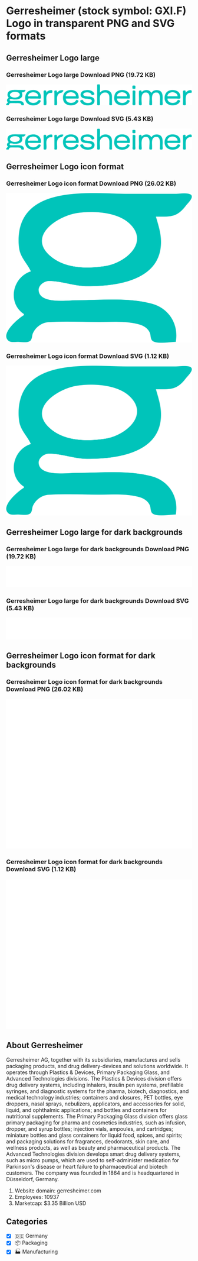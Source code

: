 # Gerresheimer (stock symbol: GXI.F) Logo in transparent PNG and SVG formats

## Gerresheimer Logo large

### Gerresheimer Logo large Download PNG (19.72 KB)

![Gerresheimer Logo large Download PNG (19.72 KB)](/img/orig/GXI.F_BIG-d1eaac84.png)

### Gerresheimer Logo large Download SVG (5.43 KB)

![Gerresheimer Logo large Download SVG (5.43 KB)](/img/orig/GXI.F_BIG-9e6e3722.svg)

## Gerresheimer Logo icon format

### Gerresheimer Logo icon format Download PNG (26.02 KB)

![Gerresheimer Logo icon format Download PNG (26.02 KB)](/img/orig/GXI.F-f5303da2.png)

### Gerresheimer Logo icon format Download SVG (1.12 KB)

![Gerresheimer Logo icon format Download SVG (1.12 KB)](/img/orig/GXI.F-1082af68.svg)

## Gerresheimer Logo large for dark backgrounds

### Gerresheimer Logo large for dark backgrounds Download PNG (19.72 KB)

![Gerresheimer Logo large for dark backgrounds Download PNG (19.72 KB)](/img/orig/GXI.F_BIG.D-7fd26870.png)

### Gerresheimer Logo large for dark backgrounds Download SVG (5.43 KB)

![Gerresheimer Logo large for dark backgrounds Download SVG (5.43 KB)](/img/orig/GXI.F_BIG.D-6672f830.svg)

## Gerresheimer Logo icon format for dark backgrounds

### Gerresheimer Logo icon format for dark backgrounds Download PNG (26.02 KB)

![Gerresheimer Logo icon format for dark backgrounds Download PNG (26.02 KB)](/img/orig/GXI.F.D-a4c57177.png)

### Gerresheimer Logo icon format for dark backgrounds Download SVG (1.12 KB)

![Gerresheimer Logo icon format for dark backgrounds Download SVG (1.12 KB)](/img/orig/GXI.F.D-ba702f8f.svg)

## About Gerresheimer

Gerresheimer AG, together with its subsidiaries, manufactures and sells packaging products, and drug delivery-devices and solutions worldwide. It operates through Plastics & Devices, Primary Packaging Glass, and Advanced Technologies divisions. The Plastics & Devices division offers drug delivery systems, including inhalers, insulin pen systems, prefillable syringes, and diagnostic systems for the pharma, biotech, diagnostics, and medical technology industries; containers and closures, PET bottles, eye droppers, nasal sprays, nebulizers, applicators, and accessories for solid, liquid, and ophthalmic applications; and bottles and containers for nutritional supplements. The Primary Packaging Glass division offers glass primary packaging for pharma and cosmetics industries, such as infusion, dropper, and syrup bottles; injection vials, ampoules, and cartridges; miniature bottles and glass containers for liquid food, spices, and spirits; and packaging solutions for fragrances, deodorants, skin care, and wellness products, as well as beauty and pharmaceutical products. The Advanced Technologies division develops smart drug delivery systems, such as micro pumps, which are used to self-administer medication for Parkinson's disease or heart failure to pharmaceutical and biotech customers. The company was founded in 1864 and is headquartered in Düsseldorf, Germany.

1. Website domain: gerresheimer.com
2. Employees: 10937
3. Marketcap: $3.35 Billion USD


## Categories
- [x] 🇩🇪 Germany
- [x] 📦 Packaging
- [x] 🏭 Manufacturing
